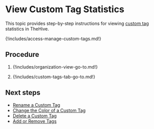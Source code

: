 # View Custom Tag Statistics

This topic provides step-by-step instructions for viewing [custom tag](about-custom-tags.md) statistics in TheHive.

{!includes/access-manage-custom-tags.md!}

<h2>Procedure</h2>

1. {!includes/organization-view-go-to.md!}

2. {!includes/custom-tags-tab-go-to.md!}

<h2>Next steps</h2>

* [Rename a Custom Tag](rename-a-custom-tag.md)
* [Change the Color of a Custom Tag](change-the-color-of-a-custom-tag.md)
* [Delete a Custom Tag](delete-a-custom-tag.md)
* [Add or Remove Tags](../../../analyst-corner/cases/tags/add-remove-tags.md)